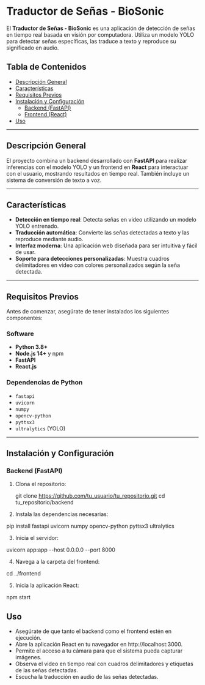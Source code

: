 # Traductor de Señas - BioSonic

El **Traductor de Señas - BioSonic** es una aplicación de detección de señas en tiempo real basada en visión por computadora. Utiliza un modelo YOLO para detectar señas específicas, las traduce a texto y reproduce su significado en audio.

## Tabla de Contenidos
- [Descripción General](#descripción-general)
- [Características](#características)
- [Requisitos Previos](#requisitos-previos)
- [Instalación y Configuración](#instalación-y-configuración)
  - [Backend (FastAPI)](#backend-fastapi)
  - [Frontend (React)](#frontend-react)
- [Uso](#uso)

---

## Descripción General

El proyecto combina un backend desarrollado con **FastAPI** para realizar inferencias con el modelo YOLO y un frontend en **React** para interactuar con el usuario, mostrando resultados en tiempo real. También incluye un sistema de conversión de texto a voz.

---

## Características

- **Detección en tiempo real**: Detecta señas en video utilizando un modelo YOLO entrenado.
- **Traducción automática**: Convierte las señas detectadas a texto y las reproduce mediante audio.
- **Interfaz moderna**: Una aplicación web diseñada para ser intuitiva y fácil de usar.
- **Soporte para detecciones personalizadas**: Muestra cuadros delimitadores en video con colores personalizados según la seña detectada.

---

## Requisitos Previos

Antes de comenzar, asegúrate de tener instalados los siguientes componentes:

### Software
- **Python 3.8+**
- **Node.js 14+** y npm
- **FastAPI**
- **React.js**

### Dependencias de Python
- `fastapi`
- `uvicorn`
- `numpy`
- `opencv-python`
- `pyttsx3`
- `ultralytics` (YOLO)

---

## Instalación y Configuración

### Backend (FastAPI)

1. Clona el repositorio:

   git clone https://github.com/tu_usuario/tu_repositorio.git
   cd tu_repositorio/backend

2. Instala las dependencias necesarias:

pip install fastapi uvicorn numpy opencv-python pyttsx3 ultralytics

3. Inicia el servidor:

uvicorn app:app --host 0.0.0.0 --port 8000

4. Navega a la carpeta del frontend:

cd ../frontend

5. Inicia la aplicación React:

npm start

## Uso
- Asegúrate de que tanto el backend como el frontend estén en ejecución.
- Abre la aplicación React en tu navegador en http://localhost:3000.
- Permite el acceso a tu cámara para que el sistema pueda capturar imágenes.
- Observa el video en tiempo real con cuadros delimitadores y etiquetas de las señas detectadas.
- Escucha la traducción en audio de las señas detectadas.
